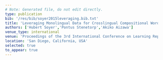 ```yaml
---
# Note: Generated file, do not edit directly.
type: publication
bib: '/res/bib/soyer2015leveraging.bib.txt'
title: 'Leveraging Monolingual Data for Crosslingual Compositional Word Representations'
authors: ['Hubert Soyer','Pontus Stenetorp','Akiko Aizawa']
venue_type: international
venue: 'Proceedings of the 3rd International Conference on Learning Representations'
location: 'San Diego, California, USA'
selected: true
to_appear: true
---
```

